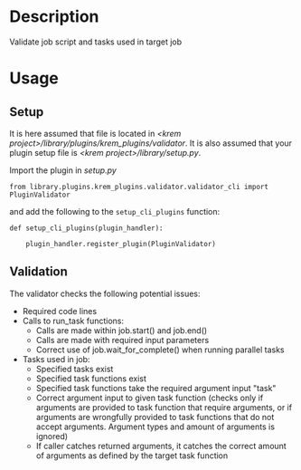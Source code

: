 
# Description

Validate job script and tasks used in target job

# Usage
## Setup
It is here assumed that file is located in _\<krem project\>/library/plugins/krem\_plugins/validator_.
It is also assumed that your plugin setup file is _\<krem project\>/library/setup.py_.

Import the plugin in _setup.py_

```
from library.plugins.krem_plugins.validator.validator_cli import PluginValidator
```

and add the following to the `setup_cli_plugins` function:

```
def setup_cli_plugins(plugin_handler):

    plugin_handler.register_plugin(PluginValidator)
```

## Validation
The validator checks the following potential issues:

* Required code lines
* Calls to run_task functions: 
	* Calls are made within job.start() and job.end()
	* Calls are made with required input parameters
	* Correct use of job.wait_for_complete() when running parallel tasks
* Tasks used in job:
	* Specified tasks exist
	* Specified task functions exist
	* Specified task functions take the required argument input "task"
	* Correct argument input to given task function (checks only if arguments are provided to task function that require arguments, or if arguments are wrongfully provided to task functions that do not accept arguments. Argument types and amount of arguments is ignored)
	* If caller catches returned arguments, it catches the correct amount of arguments as defined by the target task function
